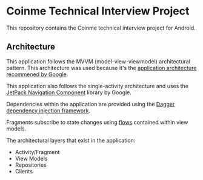 # Coinme Technical Interview Project

This repository contains the Coinme technical interview project for Android.

## Architecture

This application follows the MVVM (model-view-viewmodel) architectural pattern. This architecture was used because it's the [application architecture recommened by Google](https://developer.android.com/jetpack/guide?gclid=CjwKCAjwn6GGBhADEiwAruUcKoX2rUi1rlaWQeICQLQgLiaegSKjemkcR7Ezho2US3PTU_2rgv_YiBoCQr8QAvD_BwE&gclsrc=aw.ds#recommended-app-arch).

This application also follows the single-activity architecture and uses the [JetPack Navigation Component](https://developer.android.com/guide/navigation?gclid=CjwKCAjw4KyJBhAbEiwAaAQbE-1ac2kTg1BCtC6qT-CIDNjEutTHwAGXevW8788L0C6NlqyLec-sWBoC2OMQAvD_BwE&gclsrc=aw.ds) library by Google.

Dependencies within the application are provided using the [Dagger dependency injection framework](https://developer.android.com/training/dependency-injection/dagger-android).

Fragments subscribe to state changes using [flows](https://kotlinlang.org/docs/flow.html) contained within view models.

The architectural layers that exist in the application:
- Activity/Fragment
- View Models
- Repositories
- Clients
